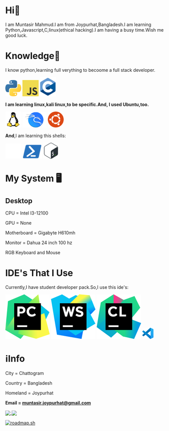 # Hi👋

I am Muntasir Mahmud.I am from Joypurhat,Bangladesh.I am learning Python,Javascript,C,linux(ethical hacking).I am having a busy time.Wish me good luck.

# Knowledge🧠

I know python,learning full verything to becoome a full stack developer.
<p float="left">
   <img src=https://github.com/MuntasirSZN/MuntasirSZN/blob/main/Icons/Programming%20Languages/python-5.svg width="10%">
   <img src=https://github.com/MuntasirSZN/MuntasirSZN/blob/main/Icons/Programming%20Languages/logo-javascript.svg width="10%">
   <img src=https://github.com/MuntasirSZN/MuntasirSZN/blob/main/Icons/Programming%20Languages/c-1.svg width="10%">
</p>

**I am learning linux,kali linux,to be specific.And, I used Ubuntu,too.**
<p float="left">
  <img src=https://github.com/MuntasirSZN/MuntasirSZN/blob/main/Icons/Linux/linux-tux-1.svg width="10%">
  <img src=https://github.com/MuntasirSZN/MuntasirSZN/blob/main/Icons/Linux/kali-1.svg width="15%">
  <img src=https://github.com/MuntasirSZN/MuntasirSZN/blob/main/Icons/Linux/ubuntu.svg width="10%">
</p>

**And**,I am learning this shells:

<p float="left">
  <img src=https://github.com/MuntasirSZN/MuntasirSZN/blob/main/Icons/Shells/white_vertical_icon.png width="10%">
  <img src=https://github.com/MuntasirSZN/MuntasirSZN/blob/main/Icons/Shells/powershell.svg width="12%">
  <img src=https://github.com/MuntasirSZN/MuntasirSZN/blob/main/Icons/Shells/download-icon-bash%2Blight-1331550887015467022_512.png width="10%">
</p>

# My System 🖥️

## **Desktop**

CPU = Intel I3-12100

GPU = None

Motherboard = Gigabyte H610mh

Monitor = Dahua 24 inch 100 hz

RGB Keyboard and Mouse

# IDE's That I Use

Currently,I have student developer pack.So,I use this ide's:

<p float="left">
  <img src="https://github.com/MuntasirSZN/MuntasirSZN/blob/main/Icons/IDE's/pycharm.svg">
  <img src="https://github.com/MuntasirSZN/MuntasirSZN/blob/main/Icons/IDE's/webstorm.svg">
  <img src="https://github.com/MuntasirSZN/MuntasirSZN/blob/main/Icons/IDE's/clion.svg">
  <img src="https://github.com/MuntasirSZN/MuntasirSZN/blob/main/Icons/IDE's/vscode.png" width="7%">
</p>


# ℹ️Info

City = Chattogram

Country = Bangladesh

Homeland = Joypurhat

**Email = muntasir.joypurhat@gmail.com**

<a href="https://github.com/anuraghazra/github-readme-stats">
  <img height=200 align="center" src="https://github-readme-stats.vercel.app/api?username=muntasirszn&show_icons=true&theme=nightowl" />
</a>
<a href="https://github.com/anuraghazra/convoychat">
  <img height=200 align="center" src="https://github-readme-stats.vercel.app/api/top-langs/?username=muntasirszn&show_icons=true&theme=nightowl&layout=compact&langs_count=8&card_width=320" />
</a>

[![roadmap.sh](https://roadmap.sh/card/tall/66b00bddc3e10bac25fb63c4?variant=dark&roadmaps=full-stack)](https://roadmap.sh)

<!---
MuntasirSZN/MuntasirSZN is a ✨ special ✨ repository because its `README.md` (this file) appears on your GitHub profile.
You can click the Preview link to take a look at your changes.
--->

